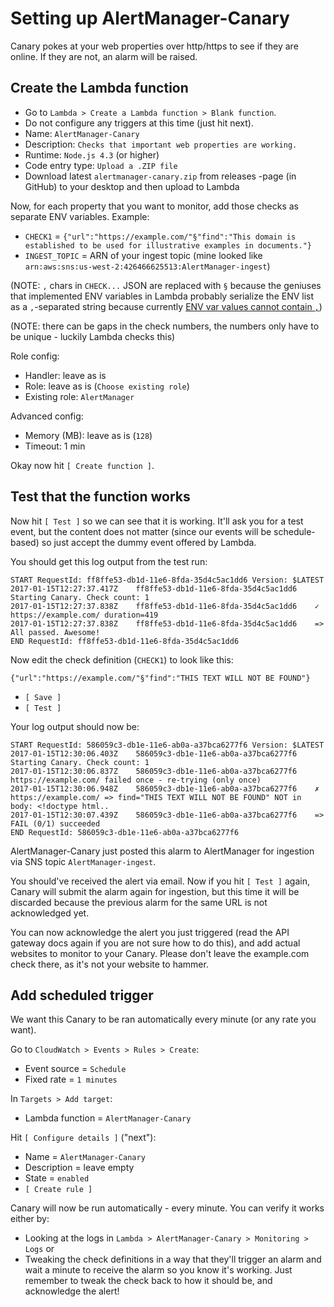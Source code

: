 Setting up AlertManager-Canary
==============================

Canary pokes at your web properties over http/https to see if they are online. If they are not, an alarm will be raised.


Create the Lambda function
--------------------------

- Go to `Lambda > Create a Lambda function > Blank function`.
- Do not configure any triggers at this time (just hit next).
- Name: `AlertManager-Canary`
- Description: `Checks that important web properties are working.`
- Runtime: `Node.js 4.3` (or higher)
- Code entry type: `Upload a .ZIP file`
- Download latest `alertmanager-canary.zip` from releases -page (in GitHub)
  to your desktop and then upload to Lambda

Now, for each property that you want to monitor, add those checks as separate ENV variables. Example:

- `CHECK1` = `{"url":"https://example.com/"§"find":"This domain is established to be used for illustrative examples in documents."}`
- `INGEST_TOPIC` = ARN of your ingest topic (mine looked like `arn:aws:sns:us-west-2:426466625513:AlertManager-ingest`)

(NOTE: `,` chars in `CHECK...` JSON are replaced with `§` because the geniuses that implemented ENV variables
in Lambda probably serialize the ENV list as a `,`-separated string because currently
[ENV var values cannot contain `,`](https://forums.aws.amazon.com/thread.jspa?messageID=753580))

(NOTE: there can be gaps in the check numbers, the numbers only have to be unique - luckily Lambda checks this)

Role config:

- Handler: leave as is
- Role: leave as is (`Choose existing role`)
- Existing role: `AlertManager`

Advanced config:

- Memory (MB): leave as is (`128`)
- Timeout: 1 min

Okay now hit `[ Create function ]`.


Test that the function works
----------------------------

Now hit `[ Test ]` so we can see that it is working. It'll ask you for a test event, but the content does not matter
(since our events will be schedule-based) so just accept the dummy event offered by Lambda.

You should get this log output from the test run:

```
START RequestId: ff8ffe53-db1d-11e6-8fda-35d4c5ac1dd6 Version: $LATEST
2017-01-15T12:27:37.417Z	ff8ffe53-db1d-11e6-8fda-35d4c5ac1dd6	Starting Canary. Check count: 1
2017-01-15T12:27:37.838Z	ff8ffe53-db1d-11e6-8fda-35d4c5ac1dd6	✓ https://example.com/ duration=419
2017-01-15T12:27:37.838Z	ff8ffe53-db1d-11e6-8fda-35d4c5ac1dd6	=> All passed. Awesome!
END RequestId: ff8ffe53-db1d-11e6-8fda-35d4c5ac1dd6
```

Now edit the check definition (`CHECK1`) to look like this:

```
{"url":"https://example.com/"§"find":"THIS TEXT WILL NOT BE FOUND"}
```

- `[ Save ]`
- `[ Test ]`

Your log output should now be:

```
START RequestId: 586059c3-db1e-11e6-ab0a-a37bca6277f6 Version: $LATEST
2017-01-15T12:30:06.403Z	586059c3-db1e-11e6-ab0a-a37bca6277f6	Starting Canary. Check count: 1
2017-01-15T12:30:06.837Z	586059c3-db1e-11e6-ab0a-a37bca6277f6	https://example.com/ failed once - re-trying (only once)
2017-01-15T12:30:06.948Z	586059c3-db1e-11e6-ab0a-a37bca6277f6	✗ https://example.com/ => find="THIS TEXT WILL NOT BE FOUND" NOT in body: <!doctype html..
2017-01-15T12:30:07.439Z	586059c3-db1e-11e6-ab0a-a37bca6277f6	=> FAIL (0/1) succeeded
END RequestId: 586059c3-db1e-11e6-ab0a-a37bca6277f6
```

AlertManager-Canary just posted this alarm to AlertManager for ingestion via SNS topic `AlertManager-ingest`.

You should've received the alert via email. Now if you hit `[ Test ]` again, Canary will submit the alarm again for ingestion,
but this time it will be discarded because the previous alarm for the same URL is not acknowledged yet.

You can now acknowledge the alert you just triggered (read the API gateway docs again if you are not sure how to do this),
and add actual websites to monitor to your Canary. Please don't leave the example.com check there, as it's not your website to hammer.


Add scheduled trigger
---------------------

We want this Canary to be ran automatically every minute (or any rate you want).

Go to `CloudWatch > Events > Rules > Create`:

- Event source = `Schedule`
- Fixed rate = `1 minutes`

In `Targets > Add target`:

- Lambda function = `AlertManager-Canary`

Hit `[ Configure details ]` ("next"):

- Name = `AlertManager-Canary`
- Description = leave empty
- State = `enabled`
- `[ Create rule ]`

Canary will now be run automatically - every minute. You can verify it works either by:

- Looking at the logs in `Lambda > AlertManager-Canary > Monitoring > Logs` or
- Tweaking the check definitions in a way that they'll trigger an alarm and wait a minute
  to receive the alarm so you know it's working. Just remember to tweak the check back to
  how it should be, and acknowledge the alert!
